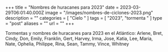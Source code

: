 +++
title = "Nombres de huracanes para 2023"
date = 2023-03-29T06:01:40.000Z
image = "/images/nombres-de-ciclones-2023.png"
description = ""
categories = [ "Cielo " ]
tags = [ "2023", "tormenta " ]
type = "post"
aliases = ""
url = ""
+++

Tormentas y nombres de huracanes para 2023 en el Atlántico: Arlene, Bret, Cindy, Don, Emily, Franklin, Gert, Harvey, Irma, Jose, Katia, Lee, Maria, Nate, Ophelia, Philippe, Rina, Sean, Tammy, Vince, Whitney
